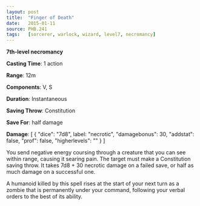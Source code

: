 ```yaml
---
layout: post
title:  "Finger of Death"
date:   2015-01-11
source: PHB.241
tags:   [sorcerer, warlock, wizard, level7, necromancy]
---
```


**7th-level necromancy**

**Casting Time**: 1 action

**Range**: 12m

**Components**: V, S

**Duration**: Instantaneous

**Saving Throw**: Constitution

**Save For**: half damage

**Damage**: [ { "dice": "7d8", label: "necrotic", "damagebonus": 30, "addstat": false, "prof": false, "higherlevels": "" } ]

You send negative energy coursing through a creature that you can see within range, causing it searing pain. The target must make a Constitution saving throw. It takes 7d8 + 30 necrotic damage on a failed save, or half as much damage on a successful one.

A humanoid killed by this spell rises at the start of your next turn as a zombie that is permanently under your command, following your verbal orders to the best of its ability.
